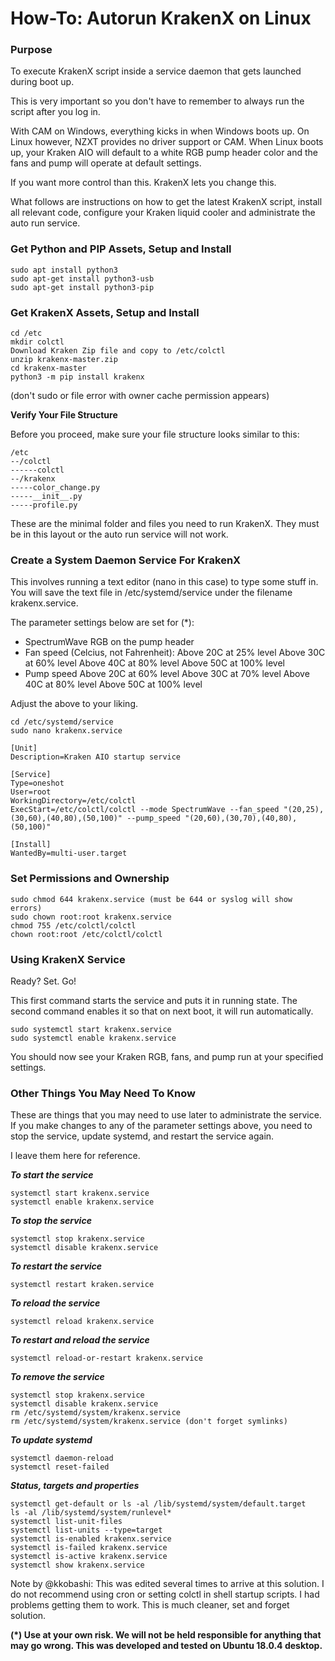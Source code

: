 # How-To: Autorun KrakenX on Linux

### Purpose
To execute KrakenX script inside a service daemon that gets launched during boot up.

This is very important so you don't have to remember to always run the script after you log in.

With CAM on Windows, everything kicks in when Windows boots up. On Linux however, NZXT provides no driver support or CAM. When Linux boots up, your Kraken AIO will default to a white RGB pump header color and the fans and pump will operate at default settings.

If you want more control than this. KrakenX lets you change this.

What follows are instructions on how to get the latest KrakenX script, install all relevant code, configure your Kraken liquid cooler and administrate the auto run service.

### Get Python and PIP Assets, Setup and Install

```console
sudo apt install python3
sudo apt-get install python3-usb
sudo apt-get install python3-pip
```

### Get KrakenX Assets, Setup and Install

```console
cd /etc
mkdir colctl
Download Kraken Zip file and copy to /etc/colctl
unzip krakenx-master.zip
cd krakenx-master
python3 -m pip install krakenx
```
(don't sudo or file error with owner cache permission appears)

**Verify Your File Structure**

Before you proceed, make sure your file structure looks similar to this:

```
/etc
--/colctl
------colctl
--/krakenx
-----color_change.py
-----__init__.py
-----profile.py
```

These are the minimal folder and files you need to run KrakenX. They must be in this layout or the auto run service will not work.

### Create a System Daemon Service For KrakenX
This involves running a text editor (nano in this case) to type some stuff in. You will save the text file in /etc/systemd/service under the filename krakenx.service. 

The parameter settings below are set for (*):
- SpectrumWave RGB on the pump header
- Fan speed (Celcius, not Fahrenheit):
    Above 20C at 25% level
    Above 30C at 60% level
    Above 40C at 80% level
    Above 50C at 100% level
- Pump speed
    Above 20C at 60% level
    Above 30C at 70% level
    Above 40C at 80% level
    Above 50C at 100% level

Adjust the above to your liking.

```console
cd /etc/systemd/service
sudo nano krakenx.service

[Unit]
Description=Kraken AIO startup service

[Service]
Type=oneshot
User=root
WorkingDirectory=/etc/colctl
ExecStart=/etc/colctl/colctl --mode SpectrumWave --fan_speed "(20,25),(30,60),(40,80),(50,100)" --pump_speed "(20,60),(30,70),(40,80),(50,100)"

[Install]
WantedBy=multi-user.target
```

### Set Permissions and Ownership

```console
sudo chmod 644 krakenx.service (must be 644 or syslog will show errors)
sudo chown root:root krakenx.service
chmod 755 /etc/colctl/colctl
chown root:root /etc/colctl/colctl
```

### Using KrakenX Service

Ready? Set. Go!

This first command starts the service and puts it in running state.
The second command enables it so that on next boot, it will run automatically.

```console
sudo systemctl start krakenx.service
sudo systemctl enable krakenx.service
```

You should now see your Kraken RGB, fans, and pump run at your specified settings.

### Other Things You May Need To Know

These are things that you may need to use later to administrate the service. If you make changes to any of the parameter settings above, you need to stop the service, update systemd, and restart the service again.

I leave them here for reference.

**_To start the service_**
```console
systemctl start krakenx.service
systemctl enable krakenx.service
```

**_To stop the service_**
```console
systemctl stop krakenx.service
systemctl disable krakenx.service
```

**_To restart the service_**
```console
systemctl restart kraken.service
```

**_To reload the service_**
```console
systemctl reload krakenx.service
```

**_To restart and reload the service_**
```console
systemctl reload-or-restart krakenx.service
```

**_To remove the service_**
```console
systemctl stop krakenx.service
systemctl disable krakenx.service
rm /etc/systemd/system/krakenx.service
rm /etc/systemd/system/krakenx.service (don't forget symlinks)
```

**_To update systemd_**
```console
systemctl daemon-reload
systemctl reset-failed
```

**_Status, targets and properties_**
```console
systemctl get-default or ls -al /lib/systemd/system/default.target
ls -al /lib/systemd/system/runlevel*
systemctl list-unit-files
systemctl list-units --type=target
systemctl is-enabled krakenx.service
systemctl is-failed krakenx.service
systemctl is-active krakenx.service
systemctl show krakenx.service
```

Note by @kkobashi: This was edited several times to arrive at this solution. I do not recommend using cron or setting colctl in shell startup scripts. I had problems getting them to work. This is much cleaner, set and forget solution.

**(\*) Use at your own risk. We will not be held responsible for anything that may go wrong. This was developed and tested on Ubuntu 18.0.4 desktop.**